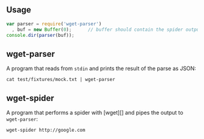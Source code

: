 ## Usage

```javascript
var parser = require('wget-parser')
  , buf = new Buffer(0);      // buffer should contain the spider output
console.dir(parser(buf));
```

## wget-parser

A program that reads from `stdin` and prints the result of the parse as JSON:

```
cat test/fixtures/mock.txt | wget-parser
```

## wget-spider

A program that performs a spider with [wget][] and pipes the output to `wget-parser`:

```
wget-spider http://google.com
```
